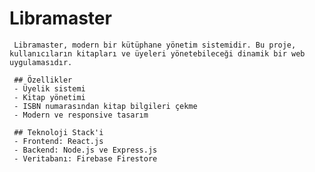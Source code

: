 # Libramaster

     Libramaster, modern bir kütüphane yönetim sistemidir. Bu proje, kullanıcıların kitapları ve üyeleri yönetebileceği dinamik bir web uygulamasıdır.

     ## Özellikler
     - Üyelik sistemi
     - Kitap yönetimi
     - ISBN numarasından kitap bilgileri çekme
     - Modern ve responsive tasarım

     ## Teknoloji Stack'i
     - Frontend: React.js
     - Backend: Node.js ve Express.js
     - Veritabanı: Firebase Firestore
